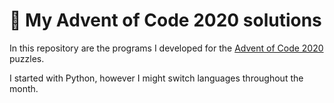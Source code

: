 # 🎄 My Advent of Code 2020 solutions

In this repository are the programs I developed for
the [Advent of Code 2020](https://adventofcode.com/2020) puzzles.

I started with Python, however I might switch languages throughout the month.
